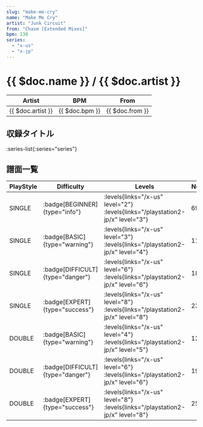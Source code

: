 ```yaml
---
slug: "make-me-cry"
name: "Make Me Cry"
artist: "Junk Circuit"
from: "Chasm [Extended Mixes]"
bpm: 130
series:
  - "x-us"
  - "x-jp"
---
```


# {{ $doc.name }} / {{ $doc.artist }}

|Artist|BPM|From|
|------|---|----|
|{{ $doc.artist }}|{{ $doc.bpm }}|{{ $doc.from }}|

## 収録タイトル

:series-list{:series="series"}

## 譜面一覧

|PlayStyle|Difficulty|Levels|Notes|Movie|
|---------|----------|------|-----|-----|
|SINGLE| :badge[BEGINNER]{type="info"}| :levels{links="/x-us" level="2"}  :levels{links="/playstation2-jp/x" level="3"}|69/0||
|SINGLE| :badge[BASIC]{type="warning"}| :levels{links="/x-us" level="3"}  :levels{links="/playstation2-jp/x" level="4"}|115/6||
|SINGLE| :badge[DIFFICULT]{type="danger"}| :levels{links="/x-us" level="6"}  :levels{links="/playstation2-jp/x" level="6"}|181/6||
|SINGLE| :badge[EXPERT]{type="success"}| :levels{links="/x-us" level="8"}  :levels{links="/playstation2-jp/x" level="8"}|236/6||
|DOUBLE| :badge[BASIC]{type="warning"}| :levels{links="/x-us" level="4"}  :levels{links="/playstation2-jp/x" level="5"}|122/0||
|DOUBLE| :badge[DIFFICULT]{type="danger"}| :levels{links="/x-us" level="6"}  :levels{links="/playstation2-jp/x" level="6"}|198/0||
|DOUBLE| :badge[EXPERT]{type="success"}| :levels{links="/x-us" level="8"}  :levels{links="/playstation2-jp/x" level="8"}|250/0||
